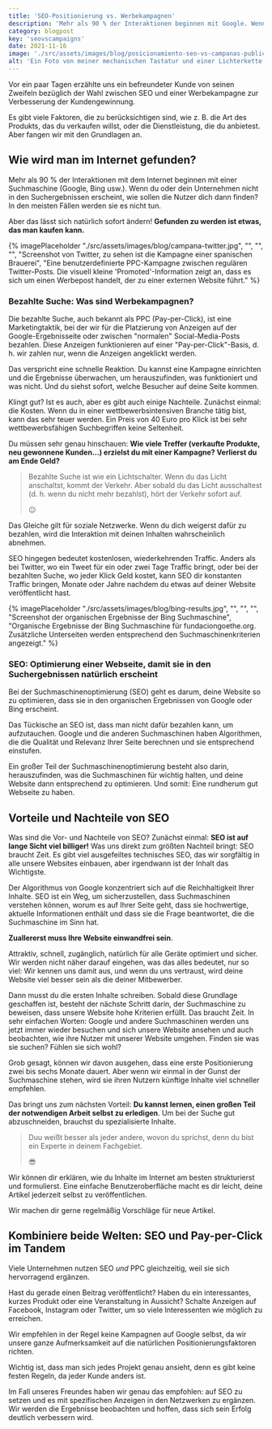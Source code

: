 ```yaml
---
title: 'SEO-Positionierung vs. Werbekampagnen'
description: 'Mehr als 90 % der Interaktionen beginnen mit Google. Wenn dein Unternehmen nicht in den Suchergebnissen erscheint, wie sollen die Nutzer dich dann finden?'
category: blogpost
key: 'seovscampaigns'
date: 2021-11-16
image: './src/assets/images/blog/posicionamiento-seo-vs-campanas-publicidad.jpg'
alt: 'Ein Foto von meiner mechanischen Tastatur und einer Lichterkette'
---
```


Vor ein paar Tagen erzählte uns ein befreundeter Kunde von seinen Zweifeln bezüglich der Wahl zwischen SEO und einer Werbekampagne zur Verbesserung der Kundengewinnung.

Es gibt viele Faktoren, die zu berücksichtigen sind, wie z. B. die Art des Produkts, das du verkaufen willst, oder die Dienstleistung, die du anbietest. Aber fangen wir mit den Grundlagen an.

## Wie wird man im Internet gefunden?

Mehr als 90 % der Interaktionen mit dem Internet beginnen mit einer Suchmaschine (Google, Bing usw.). Wenn du oder dein Unternehmen nicht in den Suchergebnissen erscheint, wie sollen die Nutzer dich dann finden? In den meisten Fällen werden sie es nicht tun.

Aber das lässt sich natürlich sofort ändern! **Gefunden zu werden ist etwas, das man kaufen kann.**

{% imagePlaceholder "./src/assets/images/blog/campana-twitter.jpg", "", "", "", "Screenshot von Twitter, zu sehen ist die Kampagne einer spanischen Brauerei", "Eine benutzerdefinierte PPC-Kampagne zwischen regulären Twitter-Posts. Die visuell kleine 'Promoted'-Information zeigt an, dass es sich um einen Werbepost handelt, der zu einer externen Website führt." %}

### Bezahlte Suche: Was sind Werbekampagnen?

Die bezahlte Suche, auch bekannt als PPC (Pay-per-Click), ist eine Marketingtaktik, bei der wir für die Platzierung von Anzeigen auf der Google-Ergebnisseite oder zwischen "normalen" Social-Media-Posts bezahlen. Diese Anzeigen funktionieren auf einer "Pay-per-Click"-Basis, d. h. wir zahlen nur, wenn die Anzeigen angeklickt werden.

Das verspricht eine schnelle Reaktion. Du kannst eine Kampagne einrichten und die Ergebnisse überwachen, um herauszufinden, was funktioniert und was nicht. Und du siehst sofort, welche Besucher auf deine Seite kommen.

Klingt gut? Ist es auch, aber es gibt auch einige Nachteile. Zunächst einmal: die Kosten. Wenn du in einer wettbewerbsintensiven Branche tätig bist, kann das sehr teuer werden. Ein Preis von 40 Euro pro Klick ist bei sehr wettbewerbsfähigen Suchbegriffen keine Seltenheit.

Du müssen sehr genau hinschauen:
**Wie viele Treffer (verkaufte Produkte, neu gewonnene Kunden...) erzielst du mit einer Kampagne? Verlierst du am Ende Geld?**

> Bezahlte Suche ist wie ein Lichtschalter. Wenn du das Licht anschaltst, kommt der Verkehr. Aber sobald du das Licht ausschaltest (d. h. wenn du nicht mehr bezahlst), hört der Verkehr sofort auf.
>
> 😐

Das Gleiche gilt für soziale Netzwerke. Wenn du dich weigerst dafür zu bezahlen, wird die Interaktion mit deinen Inhalten wahrscheinlich abnehmen.

SEO hingegen bedeutet kostenlosen, wiederkehrenden Traffic. Anders als bei Twitter, wo ein Tweet für ein oder zwei Tage Traffic bringt, oder bei der bezahlten Suche, wo jeder Klick Geld kostet, kann SEO dir konstanten Traffic bringen, Monate oder Jahre nachdem du etwas auf deiner Website veröffentlicht hast.

{% imagePlaceholder "./src/assets/images/blog/bing-results.jpg", "", "", "", "Screenshot der organischen Ergebnisse der Bing Suchmaschine", "Organische Ergebnisse der Bing Suchmaschine für fundaciongoethe.org. Zusätzliche Unterseiten werden entsprechend den Suchmaschinenkriterien angezeigt." %}

### SEO: Optimierung einer Webseite, damit sie in den Suchergebnissen natürlich erscheint

Bei der Suchmaschinenoptimierung (SEO) geht es darum, deine Website so zu optimieren, dass sie in den organischen Ergebnissen von Google oder Bing erscheint.

Das Tückische an SEO ist, dass man nicht dafür bezahlen kann, um aufzutauchen. Google und die anderen Suchmaschinen haben Algorithmen, die die Qualität und Relevanz Ihrer Seite berechnen und sie entsprechend einstufen.

Ein großer Teil der Suchmaschinenoptimierung besteht also darin, herauszufinden, was die Suchmaschinen für wichtig halten, und deine Website dann entsprechend zu optimieren. Und somit: Eine rundherum gut Webseite zu haben.

## Vorteile und Nachteile von SEO

Was sind die Vor- und Nachteile von SEO? Zunächst einmal: **SEO ist auf lange Sicht viel billiger!** Was uns direkt zum größten Nachteil bringt: SEO braucht Zeit. Es gibt viel ausgefeiltes technisches SEO, das wir sorgfältig in alle unsere Websites einbauen, aber irgendwann ist der Inhalt das Wichtigste.

Der Algorithmus von Google konzentriert sich auf die Reichhaltigkeit Ihrer Inhalte. SEO ist ein Weg, um sicherzustellen, dass Suchmaschinen verstehen können, worum es auf Ihrer Seite geht, dass sie hochwertige, aktuelle Informationen enthält und dass sie die Frage beantwortet, die die Suchmaschine im Sinn hat.

**Zuallererst muss Ihre Website einwandfrei sein**.

Attraktiv, schnell, zugänglich, natürlich für alle Geräte optimiert und sicher. Wir werden nicht näher darauf eingehen, was das alles bedeutet, nur so viel: Wir kennen uns damit aus, und wenn du uns vertraust, wird deine Website viel besser sein als die deiner Mitbewerber.

Dann musst du die ersten Inhalte schreiben. Sobald diese Grundlage geschaffen ist, besteht der nächste Schritt darin, der Suchmaschine zu beweisen, dass unsere Website hohe Kriterien erfüllt. Das braucht Zeit. In sehr einfachen Worten: Google und andere Suchmaschinen werden uns jetzt immer wieder besuchen und sich unsere Website ansehen und auch beobachten, wie ihre Nutzer mit unserer Website umgehen. Finden sie was sie suchen? Fühlen sie sich wohl?

Grob gesagt, können wir davon ausgehen, dass eine erste Positionierung zwei bis sechs Monate dauert. Aber wenn wir einmal in der Gunst der Suchmaschine stehen, wird sie ihren Nutzern künftige Inhalte viel schneller empfehlen.

Das bringt uns zum nächsten Vorteil: **Du kannst lernen, einen großen Teil der notwendigen Arbeit selbst zu erledigen**.
Um bei der Suche gut abzuschneiden, brauchst du spezialisierte Inhalte.

> Duu weißt besser als jeder andere, wovon du sprichst, denn du bist ein Experte in deinem Fachgebiet.
>
> 😎

Wir können dir erklären, wie du Inhalte im Internet am besten strukturierst und formulierst. Eine einfache Benutzeroberfläche macht es dir leicht, deine Artikel jederzeit selbst zu veröffentlichen.

Wir machen dir gerne regelmäßig Vorschläge für neue Artikel.

## Kombiniere beide Welten: SEO und Pay-per-Click im Tandem

Viele Unternehmen nutzen SEO _und_ PPC gleichzeitig, weil sie sich hervorragend ergänzen.

Hast du gerade einen Beitrag veröffentlicht? Haben du ein interessantes, kurzes Produkt oder eine Veranstaltung in Aussicht? Schalte Anzeigen auf Facebook, Instagram oder Twitter, um so viele Interessenten wie möglich zu erreichen.

Wir empfehlen in der Regel keine Kampagnen auf Google selbst, da wir unsere ganze Aufmerksamkeit auf die natürlichen Positionierungsfaktoren richten.

Wichtig ist, dass man sich jedes Projekt genau ansieht, denn es gibt keine festen Regeln, da jeder Kunde anders ist.

Im Fall unseres Freundes haben wir genau das empfohlen: auf SEO zu setzen und es mit spezifischen Anzeigen in den Netzwerken zu ergänzen. Wir werden die Ergebnisse beobachten und hoffen, dass sich sein Erfolg deutlich verbessern wird.

